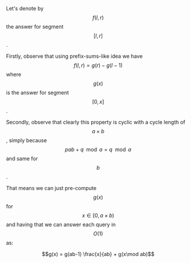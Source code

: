 Let's denote by $$f(l, r)$$ the answer for segment $$[l, r]$$.

Firstly, observe that using prefix-sums-like idea we have $$f(l, r) = g(r) - g(l-1)$$ where $$g(x)$$ is the answer for segment $$[0, x]$$.

Secondly, observe that clearly this property is cyclic with a cycle length of $$a\times b$$, simply because $$pab + q \mod a = q \mod a$$ and same for $$b$$.

That means we can just pre-compute $$g(x)$$ for $$x \in [0, a\times b)$$ and having that we can answer each query in $$O(1)$$ as:

$$g(x) = g(ab-1) \frac{x}{ab} + g(x\mod ab)$$
